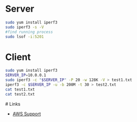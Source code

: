 
# Server
````bash
sudo yum install iperf3
sudo iperf3 -s -V
#find running process
sudo lsof -i:5201
````

# Client
````bash
sudo yum install iperf3
SERVER_IP=10.0.0.1
sudo iperf3 -c "$SERVER_IP" -P 20 -w 128K -V > test1.txt
iperf3 -c $SERVER_IP -u -b 200M -t 30 > test2.txt
cat test1.txt
cat test2.txt
````

# Links
* [AWS Support](https://aws.amazon.com/es/premiumsupport/knowledge-center/low-bandwidth-vpn/)
